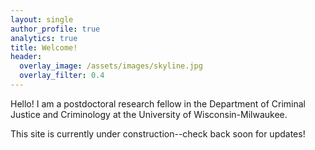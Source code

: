 ```yaml
---
layout: single
author_profile: true
analytics: true
title: Welcome!
header:
  overlay_image: /assets/images/skyline.jpg
  overlay_filter: 0.4
---	
```

Hello! I am a postdoctoral research fellow in the Department of Criminal Justice and Criminology at the University of Wisconsin-Milwaukee. 
  
This site is currently under construction--check back soon for updates!
